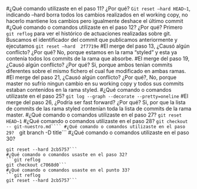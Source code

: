 #¿Qué comando utilizaste en el paso 11? ¿Por qué? 
```Git reset –hard HEAD~1```, indicando –hard borra todos los cambios realizados en el working copy, no hacerlo mantiene los cambios pero igualmente deshace el último commit
#¿Qué comando o comandos utilizaste en el paso 12? ¿Por qué? 
Primero ```git reflog``` para ver el histórico de actuaciones realizadas sobre git.
Buscamos el identificador del commit que publicamos anteriormente y ejecutamos ```git reset –hard  2f7719e``` 
#El merge del paso 13, ¿Causó algún conflicto? ¿Por qué? 
No, porque estamos en la rama “styled” y esta ya contenía todos los commits de la rama que absorbe.
#El merge del paso 19, ¿Causó algún conflicto? ¿Por qué? 
Si, porque ambos tenían commits diferentes sobre el mismo fichero el cual fue modificado en ambas ramas.
#El merge del paso 21, ¿Causó algún conflicto? ¿Por qué?, 
No, porque  master no sufrío ningun cambio en su  working copy y todos sus commits estaban contenidos en la rama styled.
#¿Qué comando o comandos utilizaste en el paso 25? 
```git log --graph --decorate --pretty=oneline```
#El merge del paso 26, ¿Podría ser fast forward? ¿Por qué? 
Si, por que la lista de  commits de las rama styled contenían toda la lista de commits de la rama master.
#¿Qué comando o comandos utilizaste en el paso 27? 
```git reset HEAD~1```
#¿Qué comando o comandos utilizaste en el paso 28?
```git checkout -- git-nuestro.md````
#¿Qué comando o comandos utilizaste en el paso 29? 
```git branch -D title```
#¿Qué comando o comandos utilizaste en el paso 30?  
```git reflog 
git reset --hard 2cb5757```
#¿Qué comando o comandos usaste en el paso 32? 
```git reflog 
git checkout c7068d0```
#¿Qué comando o comandos usaste en el punto 33? 
```git reflog 
git reset --hard 2cb5757```


